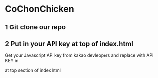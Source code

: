 # CoChonChicken


## 1 Git clone our repo

## 2 Put in your API key at top of index.html
Get your Javascript API key from kakao devleopers and replace with API KEY in
<script type="text/javascript" src="//dapi.kakao.com/v2/maps/sdk.js?appkey=APIKEY"></script>
at top section of index html
